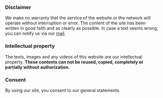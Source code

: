 ### Disclaimer
We make no warranty that the service of the website or the network will operate without interruption or error.
The content of the site has been written in good faith and as clearly as possible. In case a text seems wrong, you can notify us via our [mail](/contact).

### Intellectual property
The texts, images and any videos of this website are our intellectual property. **These contents can not be reused, copied, completely or partially without authorization.**

### Consent
By using our site, you consent to our general statements.